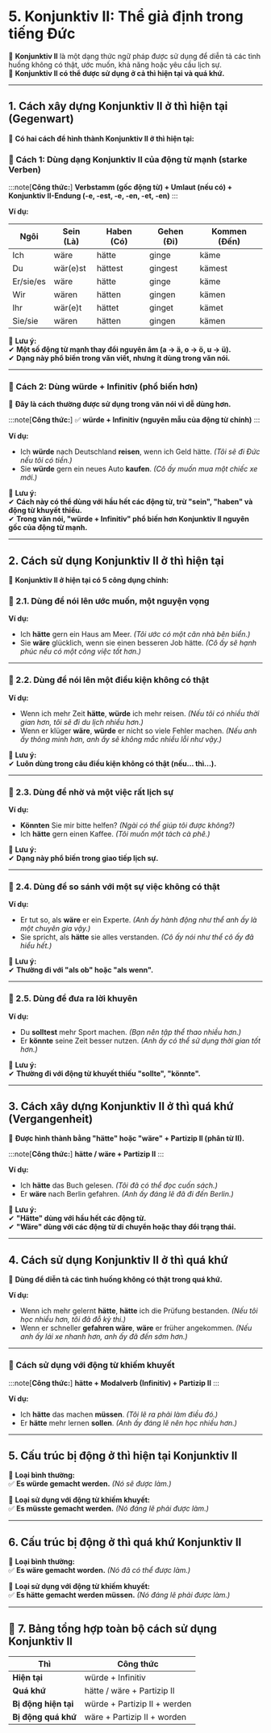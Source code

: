 # **5. Konjunktiv II: Thể giả định trong tiếng Đức**

📌 **Konjunktiv II** là một dạng thức ngữ pháp được sử dụng để diễn tả các tình huống không có thật, ước muốn, khả năng hoặc yêu cầu lịch sự.  
📌 **Konjunktiv II có thể được sử dụng ở cả thì hiện tại và quá khứ.**

---

## **1. Cách xây dựng Konjunktiv II ở thì hiện tại (Gegenwart)**

📌 **Có hai cách để hình thành Konjunktiv II ở thì hiện tại:**

### **🔹 Cách 1: Dùng dạng Konjunktiv II của động từ mạnh (starke Verben)**

:::note[**Công thức:**]
**Verbstamm (gốc động từ) + Umlaut (nếu có) + Konjunktiv II-Endung (-e, -est, -e, -en, -et, -en)**
:::

**Ví dụ:**

|**Ngôi**|**Sein** (Là)|**Haben** (Có)|**Gehen** (Đi)|**Kommen** (Đến)|
|---|---|---|---|---|
|Ich|wäre|hätte|ginge|käme|
|Du|wär(e)st|hättest|gingest|kämest|
|Er/sie/es|wäre|hätte|ginge|käme|
|Wir|wären|hätten|gingen|kämen|
|Ihr|wär(e)t|hättet|ginget|kämet|
|Sie/sie|wären|hätten|gingen|kämen|

📌 **Lưu ý:**  
✔ **Một số động từ mạnh thay đổi nguyên âm (a → ä, o → ö, u → ü).**  
✔ **Dạng này phổ biến trong văn viết, nhưng ít dùng trong văn nói.**

---

### **🔹 Cách 2: Dùng würde + Infinitiv (phổ biến hơn)**

📌 **Đây là cách thường được sử dụng trong văn nói vì dễ dùng hơn.**

:::note[**Công thức:**]
✅ **würde + Infinitiv (nguyên mẫu của động từ chính)**
:::

**Ví dụ:**

- Ich **würde** nach Deutschland **reisen**, wenn ich Geld hätte. _(Tôi sẽ đi Đức nếu tôi có tiền.)_
- Sie **würde** gern ein neues Auto **kaufen**. _(Cô ấy muốn mua một chiếc xe mới.)_

📌 **Lưu ý:**  
✔ **Cách này có thể dùng với hầu hết các động từ, trừ "sein", "haben" và động từ khuyết thiếu.**  
✔ **Trong văn nói, "würde + Infinitiv" phổ biến hơn Konjunktiv II nguyên gốc của động từ mạnh.**

---

## **2. Cách sử dụng Konjunktiv II ở thì hiện tại**

📌 **Konjunktiv II ở hiện tại có 5 công dụng chính:**

### **🔹 2.1. Dùng để nói lên ước muốn, một nguyện vọng**

**Ví dụ:**

- Ich **hätte** gern ein Haus am Meer. _(Tôi ước có một căn nhà bên biển.)_
- Sie **wäre** glücklich, wenn sie einen besseren Job hätte. _(Cô ấy sẽ hạnh phúc nếu có một công việc tốt hơn.)_

---

### **🔹 2.2. Dùng để nói lên một điều kiện không có thật**

**Ví dụ:**

- Wenn ich mehr Zeit **hätte**, **würde** ich mehr reisen. _(Nếu tôi có nhiều thời gian hơn, tôi sẽ đi du lịch nhiều hơn.)_
- Wenn er klüger **wäre**, **würde** er nicht so viele Fehler machen. _(Nếu anh ấy thông minh hơn, anh ấy sẽ không mắc nhiều lỗi như vậy.)_

📌 **Lưu ý:**  
✔ **Luôn dùng trong câu điều kiện không có thật (nếu… thì…).**

---

### **🔹 2.3. Dùng để nhờ vả một việc rất lịch sự**

**Ví dụ:**

- **Könnten** Sie mir bitte helfen? _(Ngài có thể giúp tôi được không?)_
- Ich **hätte** gern einen Kaffee. _(Tôi muốn một tách cà phê.)_

📌 **Lưu ý:**  
✔ **Dạng này phổ biến trong giao tiếp lịch sự.**

---

### **🔹 2.4. Dùng để so sánh với một sự việc không có thật**

**Ví dụ:**

- Er tut so, als **wäre** er ein Experte. _(Anh ấy hành động như thể anh ấy là một chuyên gia vậy.)_
- Sie spricht, als **hätte** sie alles verstanden. _(Cô ấy nói như thể cô ấy đã hiểu hết.)_

📌 **Lưu ý:**  
✔ **Thường đi với "als ob" hoặc "als wenn".**

---

### **🔹 2.5. Dùng để đưa ra lời khuyên**

**Ví dụ:**

- Du **solltest** mehr Sport machen. _(Bạn nên tập thể thao nhiều hơn.)_
- Er **könnte** seine Zeit besser nutzen. _(Anh ấy có thể sử dụng thời gian tốt hơn.)_

📌 **Lưu ý:**  
✔ **Thường đi với động từ khuyết thiếu "sollte", "könnte".**

---

## **3. Cách xây dựng Konjunktiv II ở thì quá khứ (Vergangenheit)**

📌 **Được hình thành bằng "hätte" hoặc "wäre" + Partizip II (phân từ II).**

:::note[**Công thức:**]
**hätte / wäre + Partizip II**
:::

**Ví dụ:**

- Ich **hätte** das Buch gelesen. _(Tôi đã có thể đọc cuốn sách.)_
- Er **wäre** nach Berlin gefahren. _(Anh ấy đáng lẽ đã đi đến Berlin.)_

📌 **Lưu ý:**  
✔ **"Hätte" dùng với hầu hết các động từ.**  
✔ **"Wäre" dùng với các động từ di chuyển hoặc thay đổi trạng thái.**

---

## **4. Cách sử dụng Konjunktiv II ở thì quá khứ**

📌 **Dùng để diễn tả các tình huống không có thật trong quá khứ.**

**Ví dụ:**

- Wenn ich mehr gelernt **hätte**, **hätte** ich die Prüfung bestanden. _(Nếu tôi học nhiều hơn, tôi đã đỗ kỳ thi.)_
- Wenn er schneller **gefahren wäre**, **wäre** er früher angekommen. _(Nếu anh ấy lái xe nhanh hơn, anh ấy đã đến sớm hơn.)_

---

### **🔹 Cách sử dụng với động từ khiếm khuyết**

:::note[**Công thức:**]
**hätte + Modalverb (Infinitiv) + Partizip II**
:::

**Ví dụ:**

- Ich **hätte** das machen **müssen**. _(Tôi lẽ ra phải làm điều đó.)_
- Er **hätte** mehr lernen **sollen**. _(Anh ấy đáng lẽ nên học nhiều hơn.)_

---

## **5. Cấu trúc bị động ở thì hiện tại Konjunktiv II**

📌 **Loại bình thường:**  
✅ **Es würde gemacht werden.** _(Nó sẽ được làm.)_

📌 **Loại sử dụng với động từ khiếm khuyết:**  
✅ **Es müsste gemacht werden.** _(Nó đáng lẽ phải được làm.)_

---

## **6. Cấu trúc bị động ở thì quá khứ Konjunktiv II**

📌 **Loại bình thường:**  
✅ **Es wäre gemacht worden.** _(Nó đã có thể được làm.)_

📌 **Loại sử dụng với động từ khiếm khuyết:**  
✅ **Es hätte gemacht werden müssen.** _(Nó đáng lẽ phải được làm.)_

---

## **🎯 7. Bảng tổng hợp toàn bộ cách sử dụng Konjunktiv II**

| **Thì**              | **Công thức**                |
| -------------------- | ---------------------------- |
| **Hiện tại**         | würde + Infinitiv            |
| **Quá khứ**          | hätte / wäre + Partizip II   |
| **Bị động hiện tại** | würde + Partizip II + werden |
| **Bị động quá khứ**  | wäre + Partizip II + worden  |
